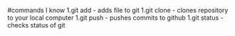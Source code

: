 #commands I know
1.git add - adds file to git
1.git clone - clones repository to your local computer
1.git push - pushes commits to github
1.git status - checks status of git